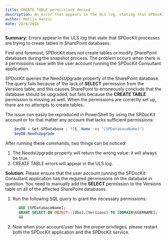 ```yaml
---
title: CREATE TABLE permissions denied
description: An error that appears in the ULS log, stating that SPDocKit processes are trying to create tables in SharePoint databases.
author: Matija Hanzic  
date: 28/6/2018
---
```


__Summary:__ Errors appear in the ULS log that state that SPDocKit processes are trying to create tables in SharePoint databases.

First and foremost, SPDocKit does not create tables or modify SharePoint databases during the snapshot process. The problem occurs when there is a permissions issue with the user account running the SPDocKit Consultant application.

SPDocKit queries the NeedsUpgrade property of the SharePoint database. The query fails because of the lack of __SELECT__ permission from the Versions table, and this causes SharePoint to erroneously conclude that the database should be upgraded, but fails because the __CREATE TABLE__ permission is missing as well. When the permissions are correctly set up, there are no attempts to create tables.

The issue can easily be reproduced in PowerShell by using the SPDocKit account or for that matter any account that lacks sufficient permissions:
```powershell
    $myDB = Get-SPDatabase | ?{$_.Name -eq "[SPDatabaseName]"}
    $myDB.NeedsUpgrade
```
After running these commands, two things can be noticed:
1. The NeedsUpgrade property will return the wrong value: it will always be true.
2. CREATE TABLE errors will appear in the ULS log.

__Solution:__ Please ensure that the user account running the SPDocKit Consultant application has the required permissions on the database in question. You need to manually add the __SELECT__ permission to the Versions table on all of the affected SharePoint databases. 

1. Run the following SQL query to grant the necessary permissions:
```sql 
      USE [SPDatabaseName];  
      GRANT SELECT ON OBJECT::[dbo].[Versions] TO [DOMAIN\USERNAME];  
      GO
```
2. Now when your account/user has the proper privileges, please restart both the SPDocKit application and the SPDocKit service.


 